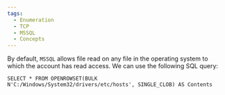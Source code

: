 ```yaml
---
tags:
  - Enumeration
  - TCP
  - MSSQL
  - Concepts
---
```

By default, `MSSQL` allows file read on any file in the operating system to which the account has read access. We can use the following SQL query:

```cmd-session
SELECT * FROM OPENROWSET(BULK N'C:/Windows/System32/drivers/etc/hosts', SINGLE_CLOB) AS Contents
```


